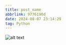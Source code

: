 ```yaml
---
title: post_name
abbrlink: 9776190d
date: 2024-08-07 23:14:29
tag: Python
---
```


![alt text](image-1.png)